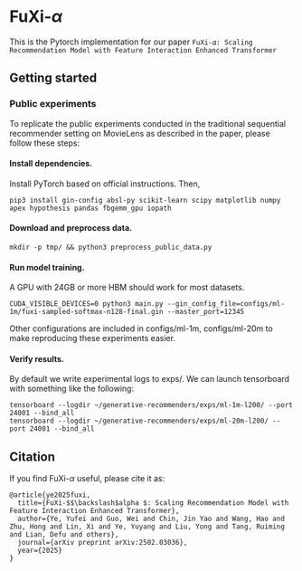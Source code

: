 # FuXi-$\alpha$

This is the  Pytorch implementation for our paper `FuXi-𝛼: Scaling Recommendation Model with Feature Interaction Enhanced Transformer`

## Getting started

### Public experiments

To replicate the public experiments conducted in the traditional sequential recommender setting on MovieLens as described in the paper, please follow these steps:

#### Install dependencies.

Install PyTorch based on official instructions. Then,

```
pip3 install gin-config absl-py scikit-learn scipy matplotlib numpy apex hypothesis pandas fbgemm_gpu iopath
```

#### Download and preprocess data.

```
mkdir -p tmp/ && python3 preprocess_public_data.py
```

#### Run model training.

A GPU with 24GB or more HBM should work for most datasets.

```
CUDA_VISIBLE_DEVICES=0 python3 main.py --gin_config_file=configs/ml-1m/fuxi-sampled-softmax-n128-final.gin --master_port=12345
```

Other configurations are included in configs/ml-1m, configs/ml-20m to make reproducing these experiments easier.

#### Verify results.

By default we write experimental logs to exps/. We can launch tensorboard with something like the following:

```
tensorboard --logdir ~/generative-recommenders/exps/ml-1m-l200/ --port 24001 --bind_all
tensorboard --logdir ~/generative-recommenders/exps/ml-20m-l200/ --port 24001 --bind_all
```

## Citation

If you find FuXi-$\alpha$ useful, please cite it as:

```
@article{ye2025fuxi,
  title={FuXi-$$\backslash$alpha $: Scaling Recommendation Model with Feature Interaction Enhanced Transformer},
  author={Ye, Yufei and Guo, Wei and Chin, Jin Yao and Wang, Hao and Zhu, Hong and Lin, Xi and Ye, Yuyang and Liu, Yong and Tang, Ruiming and Lian, Defu and others},
  journal={arXiv preprint arXiv:2502.03036},
  year={2025}
}
```